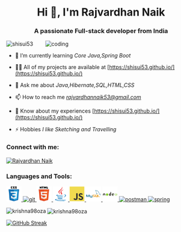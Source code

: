 <h1 align="center">Hi 👋, I'm Rajvardhan Naik</h1>
<h3 align="center">A passionate Full-stack developer from India</h3>

<img align="right" alt="coding" width="400" src="https://www.google.com/url?sa=i&url=https%3A%2F%2Fgithub.com%2Fsudoshivesh&psig=AOvVaw2bLOfvW2v7-UaAdIJSmAup&ust=1696254220261000&source=images&cd=vfe&opi=89978449&ved=0CBEQjRxqFwoTCOj748P91IEDFQAAAAAdAAAAABAE">

<p align="left"> <img src="https://komarev.com/ghpvc/?username=shisui53&label=Profile%20views&color=0e75b6&style=flat" alt="shisui53" /> </p>

- 🌱 I’m currently learning *Core Java,Spring Boot*

- 👨‍💻 All of my projects are available at [https://shisui53.github.io/](https://shisui53.github.io/)

- 💬 Ask me about *Java,Hibernate,SQL,HTML,CSS*

- 📫 How to reach me *rajvardhannaik53@gmail.com*

- 📄 Know about my experiences [https://shisui53.github.io/](https://shisui53.github.io/)

- ⚡ Hobbies *I like Sketching and Travelling*

<h3 align="left">Connect with me:</h3>
<p align="left">
<a href="[https://linkedin.com/in/krushna oza](https://www.linkedin.com/in/rajvardhan-naik-397903250/)" target="blank"><img align="center" src="https://raw.githubusercontent.com/rahuldkjain/github-profile-readme-generator/master/src/images/icons/Social/linked-in-alt.svg" alt="Rajvardhan Naik" height="30" width="40" /></a>

</p>

<h3 align="left">Languages and Tools:</h3>
<p align="left"> <a href="https://www.w3schools.com/css/" target="_blank" rel="noreferrer"> <img src="https://raw.githubusercontent.com/devicons/devicon/master/icons/css3/css3-original-wordmark.svg" alt="css3" width="40" height="40"/> </a> <a href="https://git-scm.com/" target="_blank" rel="noreferrer"> <img src="https://www.vectorlogo.zone/logos/git-scm/git-scm-icon.svg" alt="git" width="40" height="40"/> </a> <a href="https://www.w3.org/html/" target="_blank" rel="noreferrer"> <img src="https://raw.githubusercontent.com/devicons/devicon/master/icons/html5/html5-original-wordmark.svg" alt="html5" width="40" height="40"/> </a> <a href="https://www.java.com" target="_blank" rel="noreferrer"> <img src="https://raw.githubusercontent.com/devicons/devicon/master/icons/java/java-original.svg" alt="java" width="40" height="40"/> </a> <a href="https://developer.mozilla.org/en-US/docs/Web/JavaScript" target="_blank" rel="noreferrer"> <img src="https://raw.githubusercontent.com/devicons/devicon/master/icons/javascript/javascript-original.svg" alt="javascript" width="40" height="40"/> </a> <a href="https://www.mysql.com/" target="_blank" rel="noreferrer"> <img src="https://raw.githubusercontent.com/devicons/devicon/master/icons/mysql/mysql-original-wordmark.svg" alt="mysql" width="40" height="40"/> </a> <a href="https://nodejs.org" target="_blank" rel="noreferrer"> <img src="https://raw.githubusercontent.com/devicons/devicon/master/icons/nodejs/nodejs-original-wordmark.svg" alt="nodejs" width="40" height="40"/> </a> <a href="https://postman.com" target="_blank" rel="noreferrer"> <img src="https://www.vectorlogo.zone/logos/getpostman/getpostman-icon.svg" alt="postman" width="40" height="40"/> </a> <a href="https://spring.io/" target="_blank" rel="noreferrer"> <img src="https://www.vectorlogo.zone/logos/springio/springio-icon.svg" alt="spring" width="40" height="40"/> </a> </p>

<p><img align="left" src="https://github-readme-stats.vercel.app/api/top-langs?username=shisui53&show_icons=true&locale=en&layout=compact" alt="krishna98oza" /></p>

<p>&nbsp;<img align="center" src="https://github-readme-stats.vercel.app/api?username=shisui53&show_icons=true&locale=en" alt="krishna98oza" /></p>

[![GitHub Streak](https://github-readme-streak-stats.herokuapp.com?user=shisui53&theme=dark)](https://git.io/streak-stats)

